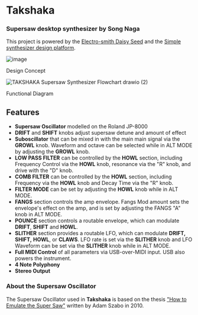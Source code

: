 # Takshaka 

### Supersaw desktop synthesizer by Song Naga

This project is powered by the [Electro-smith Daisy Seed](https://www.electro-smith.com/daisy/daisy) and the [Simple synthesizer design platform](https://www.synthux.academy/simple).

![image](https://github.com/wendallsan/song-naga-takshaka/assets/1865305/709272ee-803f-4fbd-9f69-1dd483d0a34a)
 
Design Concept  

![TAKSHAKA Supersaw Synthesizer Flowchart drawio (2)](https://github.com/wendallsan/song-naga-takshaka/assets/1865305/60e15ea7-8139-4ace-8961-fe3a919d36ad)

Functional Diagram  

## Features

- **Supersaw Oscillator** modelled on the Roland JP-8000  
- **DRIFT** and **SHIFT** knobs adjust supersaw detune and amount of effect
- **Suboscillator** that can be mixed in with the main main signal via the **GROWL** knob.  Waveform and octave can be selected while in ALT MODE by adjusting the **GROWL** knob.    
- **LOW PASS FILTER** can be controlled by the **HOWL** section, including Frequency Control via the **HOWL** knob, resonance via the "R" knob, and drive with the "D" knob.  
- **COMB FILTER** can be controlled by the **HOWL** section, including Frequency via the **HOWL** knob and Decay Time via the "R" knob.  
- **FILTER MODE** can be set by adjusting the **HOWL** knob while in ALT MODE.  
- **FANGS** section controls the amp envelope.  Fangs Mod amount sets the envelope's effect on the amp, and is set by adjusting the FANGS "A" knob in ALT MODE.  
- **POUNCE** section controls a routable envelope, which can modulate **DRIFT**, **SHIFT** and **HOWL**.  
- **SLITHER** section provides a routable LFO, which can modulate **DRIFT,** **SHIFT,** **HOWL**, or **CLAWS**.  LFO rate is set via the **SLITHER** knob and LFO Waveform can be set via the **SLITHER** knob while in ALT MODE.  
- **Full MIDI Control** of all parameters via USB-over-MIDI input.  USB also powers the instrument.  
- **4 Note Polyphony**  
- **Stereo Output**  

### About the Supersaw Oscillator  
The Supersaw Oscillator used in **Takshaka** is based on the thesis ["How to Emulate the Super Saw"](https://forum.orthogonaldevices.com/uploads/short-url/rLjREzRcZvvK2527rFnTGvuwY1b.pdf) written by Adam Szabo in 2010.
